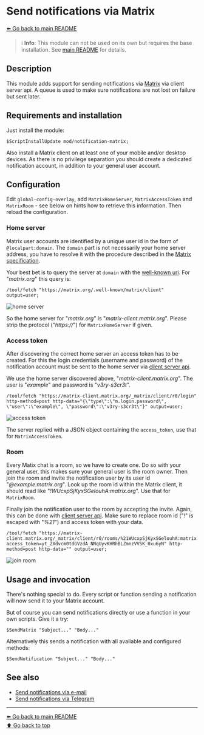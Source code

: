 Send notifications via Matrix
=============================

[⬅️ Go back to main README](../../README.md)

> ℹ️️ **Info**: This module can not be used on its own but requires the base
> installation. See [main README](../../README.md) for details.

Description
-----------

This module adds support for sending notifications via
[Matrix](https://matrix.org/) via client server api. A queue is used to
make sure notifications are not lost on failure but sent later.

Requirements and installation
-----------------------------

Just install the module:

    $ScriptInstallUpdate mod/notification-matrix;

Also install a Matrix client on at least one of your mobile and/or desktop
devices. As there is no privilege separation you should create a dedicated
notification account, in addition to your general user account.

Configuration
-------------

Edit `global-config-overlay`, add `MatrixHomeServer`, `MatrixAccessToken` and
`MatrixRoom` - see below on hints how to retrieve this information. Then
reload the configuration.

### Home server

Matrix user accounts are identified by a unique user id in the form of
`@localpart:domain`. The `domain` part is not necessarily your home server
address, you have to resolve it with the procedure described in the
[Matrix specification](https://spec.matrix.org/latest/client-server-api/#server-discovery).

Your best bet is to query the server at `domain` with the
[well-known uri](https://spec.matrix.org/latest/client-server-api/#well-known-uri).
For "*matrix.org*" this query is:

    /tool/fetch "https://matrix.org/.well-known/matrix/client" output=user;

![home server](notification-matrix.d/01-home-server.avif)

So the home server for "*matrix.org*" is "*matrix-client.matrix.org*".
Please strip the protocol ("*https://*") for `MatrixHomeServer` if given.

### Access token

After discovering the correct home server an access token has to be created.
For this the login credentials (username and password) of the notification
account must be sent to the home server via
[client server api](https://matrix.org/docs/guides/client-server-api#login).

We use the home server discovered above, "*matrix-client.matrix.org*".
The user is "*example*" and password is "*v3ry-s3cr3t*".

    /tool/fetch "https://matrix-client.matrix.org/_matrix/client/r0/login" http-method=post http-data="{\"type\":\"m.login.password\", \"user\":\"example\", \"password\":\"v3ry-s3cr3t\"}" output=user;

![access token](notification-matrix.d/02-access-token.avif)

The server replied with a JSON object containing the `access_token`, use that
for `MatrixAccessToken`.

### Room

Every Matix chat is a room, so we have to create one. Do so with your general
user, this makes sure your general user is the room owner. Then join the room
and invite the notification user by its user id "*@example:matrix.org*". Look
up the room id within the Matrix client, it should read like
"*!WUcxpSjKyxSGelouhA:matrix.org*". Use that for `MatrixRoom`.

Finally join the notification user to the room by accepting the invite. Again,
this can be done with 
[client server api](https://matrix.org/docs/guides/client-server-api#joining-a-room-via-an-invite).
Make sure to replace room id ("*!*" is escaped with "*%21*") and access token
with your data.

    /tool/fetch "https://matrix-client.matrix.org/_matrix/client/r0/rooms/%21WUcxpSjKyxSGelouhA:matrix.org/join?access_token=yt_ZXdvcm0tdGVzdA_NNqUyvKHRhBLZmnzVVSK_0xu6yN" http-method=post http-data="" output=user;

![join room](notification-matrix.d/03-join-room.avif)

Usage and invocation
--------------------

There's nothing special to do. Every script or function sending a notification
will now send it to your Matrix account.

But of course you can send notifications directly or use a function in your
own scripts. Give it a try:

    $SendMatrix "Subject..." "Body..."

Alternatively this sends a notification with all available and configured
methods:

    $SendNotification "Subject..." "Body..."

See also
--------

* [Send notifications via e-mail](notification-email.md)
* [Send notifications via Telegram](notification-telegram.md)

---
[⬅️ Go back to main README](../../README.md)  
[⬆️ Go back to top](#top)
